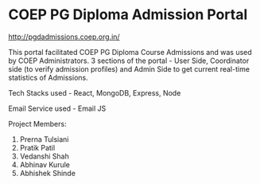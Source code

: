 # COEP PG Diploma Admission Portal

http://pgdadmissions.coep.org.in/

This portal facilitated COEP PG Diploma Course Admissions and was used by COEP Administrators. 3 sections of the portal - User Side, Coordinator side (to verify admission profiles) and Admin Side to get current real-time statistics of Admissions.

Tech Stacks used - React, MongoDB, Express, Node

Email Service used - Email JS

Project Members:
1. Prerna Tulsiani
2. Pratik Patil
3. Vedanshi Shah
4. Abhinav Kurule
5. Abhishek Shinde
